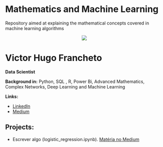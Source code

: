 # Mathematics and Machine Learning
Repository aimed at explaining the mathematical concepts covered in machine learning algorithms

<p align="center">
  <img src="https://github.com/VictorFrancheto/My_Projects/blob/main/machine.JPG" >
</p>

# Victor Hugo Francheto
**Data Scientist**

**Background in:** Python, SQL , R, Power Bi, Advanced Mathematics, Complex Networks, Deep Learning and Machine Learning

**Links:**
* [LinkedIn](https://www.linkedin.com/in/victor-hugo-francheto-a600501a1/)
* [Medium](https://medium.com/@victor.h.f.francheto)


## Projects:
* Escrever algo (logistic_regression.ipynb). [Matéria no Medium](http://surl.li/rdnso)
